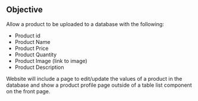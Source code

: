 ## Objective

Allow a product to be uploaded to a database with the following:

- Product id
- Product Name
- Product Price
- Product Quantity
- Product Image (link to image)
- Product Description


Website will include a page to edit/update the values of a product in the database and show a product profile page outside of a table list component on the front page.
